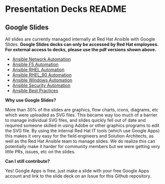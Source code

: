 # Presentation Decks README

## Google Slides

All slides are currently managed internally at Red Hat Ansible with Google Slides. **Google Slides decks can only be accessed by Red Hat employees. For external access to decks, please use the pdf versions shown above.**

- [Ansible Network Automation](https://docs.google.com/presentation/d/1pMnLskQjDywwglZRKXS16rPFJip94obyzND_iKzaidQ)
- [Ansible F5 Automation](https://docs.google.com/presentation/d/1eSZHx_tVZ59U-nAYysehEXsSAJgLBr9SrgpjOfLUg84)
- [Ansible RHEL Automation](https://docs.google.com/presentation/d/13V_-MfJMslBJWGohllS9NErapClMAKY8iOP4_BI12xI)
- [Ansible RHEL_90 Automation](https://docs.google.com/presentation/d/143JtFwmz469ucKNbB4L5T-PtKfurjpcOmCICzSbwm3Y)
- [Ansible Windows Automation](https://docs.google.com/presentation/d/1fGHBNpkvXBfwBC385QswcSOBz0xNzDxEc8ZhbuyIoAE)
- [Ansible Security Automation](https://docs.google.com/presentation/d/1DaHZvKHORS__YoqlRIy0lf4iag7kVtg6P3GJ6sNfnsI)
- [Ansible Best Practices](https://docs.google.com/presentation/d/1khWEuTXGQbJ-hQ4cneigDgAJ__tPccch7Q5Xqj1rkio)

**Why use Google Slides?**

More than 30% of the slides are graphics, flow charts, icons, diagrams, etc which were uploaded as SVG files.  This became way too much of a barrier to manage individual SVG files, and slides quickly fell out of date and required someone skilled in using Adobe or other graphics programs to edit the SVG file.  By using the internal Red Hat IT tools (which use Google Apps) this makes it very easy for the field engineers and Solution Architects, as well as the Red Hat Ansible team to manage slides.  We do realize this can potentially make it harder for community members but we were getting very little PRs, issues, etc on the slides.

**Can I still contribute?**

Yes!  Google Apps is free, just make a slide with your free Google Apps account and link to the slide deck on an Issue for this Github repository.
